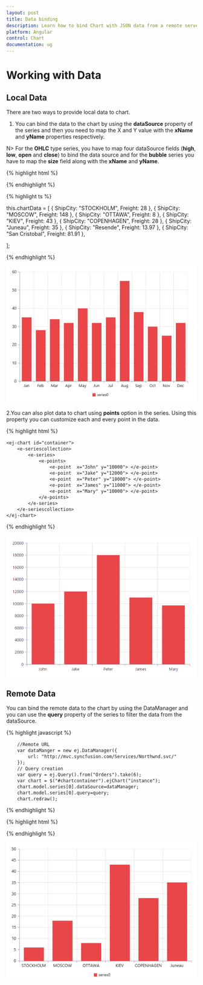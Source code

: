 ```yaml
---
layout: post
title: Data binding
description: Learn how to bind Chart with JSON data from a remote server or locally in client browser.
platform: Angular
control: Chart
documentation: ug
---
```


# Working with Data

## Local Data

There are two ways to provide local data to chart.

1. You can bind the data to the chart by using the **dataSource** property of the series and then you need to map the X and Y value with the **xName** and **yName** properties respectively.

N> For the **OHLC** type series, you have to map four dataSource fields (**high**, **low**, **open** and **close**) to bind the data source and for the **bubble** series you have to map the **size** field along with the **xName** and **yName**. 


{% highlight html %}

<ej-chart id="container">
        <e-seriescollection >
            <e-series xName="ShipCity" [dataSource]="chartData" yName="Freight" >
            </e-series>
        </e-seriescollection>
</ej-chart>

{% endhighlight %}

{% highlight ts %}

this.chartData = [
    { ShipCity: "STOCKHOLM", Freight: 28 },
    { ShipCity: "MOSCOW", Freight: 148 },
    { ShipCity: "OTTAWA", Freight: 8 },
    { ShipCity: "KIEV", Freight: 43 },
    { ShipCity: "COPENHAGEN", Freight: 28 },
    { ShipCity: "Juneau", Freight: 35 },
    { ShipCity: "Resende", Freight: 13.97 },
    { ShipCity: "San Cristobal", Freight: 81.91 },

];

{% endhighlight %}

![](Working-with-Data_images/Working-with-Data_img1.png)



2.You can also plot data to chart using **points** option in the series. Using this property you can customize each and every point in the data.

{% highlight html %}

    <ej-chart id="container">
        <e-seriescollection>
            <e-series>
                <e-points>
                    <e-point  x="John" y="10000"> </e-point>
                    <e-point  x="Jake" y="12000"> </e-point>
                    <e-point  x="Peter" y="18000"> </e-point>
                    <e-point  x="James" y="11000"> </e-point>
                    <e-point  x="Mary" y="10000"> </e-point>
                </e-points>
            </e-series>        
        </e-seriescollection>
    </ej-chart>

{% endhighlight %}

![](Working-with-Data_images/Working-with-Data_img2.png)

## Remote Data

You can bind the remote data to the chart by using the DataManager and you can use the **query** property of the series to filter the data from the dataSource.


{% highlight javascript %}

        //Remote URL           
        var dataManger = new ej.DataManager({
            url: "http://mvc.syncfusion.com/Services/Northwnd.svc/"
        });
        // Query creation
        var query = ej.Query().from("Orders").take(6);
        var chart = $("#chartcontainer").ejChart("instance");
        chart.model.series[0].dataSource=dataManager;
        chart.model.series[0].query=query;
        chart.redraw();

{% endhighlight %}

{% highlight html %}

<ej-chart id="container">
        <e-seriescollection>
            <e-series xName="ShipCity" yName="Freight">
            </e-series>        
        </e-seriescollection>
</ej-chart>

{% endhighlight %}

![](Working-with-Data_images/Working-with-Data_img3.png)